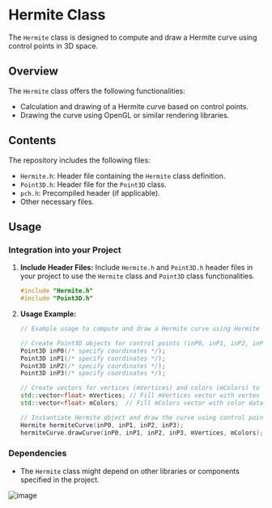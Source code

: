 # Hermite Class

The `Hermite` class is designed to compute and draw a Hermite curve using control points in 3D space.

## Overview

The `Hermite` class offers the following functionalities:

- Calculation and drawing of a Hermite curve based on control points.
- Drawing the curve using OpenGL or similar rendering libraries.

## Contents

The repository includes the following files:

- `Hermite.h`: Header file containing the `Hermite` class definition.
- `Point3D.h`: Header file for the `Point3D` class.
- `pch.h`: Precompiled header (if applicable).
- Other necessary files.

## Usage

### Integration into your Project

1. **Include Header Files:** Include `Hermite.h` and `Point3D.h` header files in your project to use the `Hermite` class and `Point3D` class functionalities.

    ```cpp
    #include "Hermite.h"
    #include "Point3D.h"
    ```

2. **Usage Example:**

    ```cpp
    // Example usage to compute and draw a Hermite curve using Hermite

    // Create Point3D objects for control points (inP0, inP1, inP2, inP3)
    Point3D inP0(/* specify coordinates */);
    Point3D inP1(/* specify coordinates */);
    Point3D inP2(/* specify coordinates */);
    Point3D inP3(/* specify coordinates */);

    // Create vectors for vertices (mVertices) and colors (mColors) to store curve data
    std::vector<float> mVertices; // Fill mVertices vector with vertex data
    std::vector<float> mColors;  // Fill mColors vector with color data

    // Instantiate Hermite object and draw the curve using control points
    Hermite hermiteCurve(inP0, inP1, inP2, inP3);
    hermiteCurve.drawCurve(inP0, inP1, inP2, inP3, mVertices, mColors);
    ```

### Dependencies

- The `Hermite` class might depend on other libraries or components specified in the project.


![image](https://github.com/shwetacctech/visualizer_dda_bresenham/assets/149310316/36c61cc7-6dfd-4084-9517-ebdd993e71a5)
